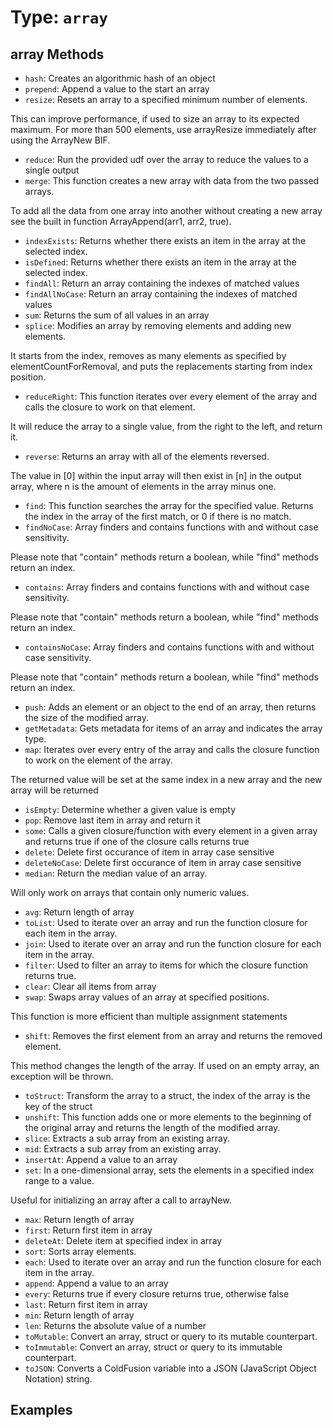 # Type: `array`



## array Methods

* `hash`: Creates an algorithmic hash of an object
* `prepend`: Append a value to the start an array
* `resize`: Resets an array to a specified minimum number of elements.

This can improve performance, if used to size an array to its
 expected maximum. For more than 500 elements, use arrayResize
 immediately after using the ArrayNew BIF.
* `reduce`: Run the provided udf over the array to reduce the values to a single output
* `merge`: This function creates a new array with data from the two passed arrays.

To add all the data from one array into another without creating a new
 array see the built in function ArrayAppend(arr1, arr2, true).
* `indexExists`: Returns whether there exists an item in the array at the selected index.
* `isDefined`: Returns whether there exists an item in the array at the selected index.
* `findAll`: Return an array containing the indexes of matched values
* `findAllNoCase`: Return an array containing the indexes of matched values
* `sum`: Returns the sum of all values in an array
* `splice`: Modifies an array by removing elements and adding new elements.

It starts from the index, removes as many elements as specified by
 elementCountForRemoval, and puts the replacements starting from index position.
* `reduceRight`: This function iterates over every element of the array and calls the closure to work on that element.

It will reduce the array to a single value,
 from the right to the left, and return it.
* `reverse`: Returns an array with all of the elements reversed.

The value in [0] within the input array will then exist in [n] in the output array, where n is
 the amount of elements in the array minus one.
* `find`: This function searches the array for the specified value. Returns the index in the array of the first match, or 0 if there is
                     no match.
* `findNoCase`: Array finders and contains functions with and without case sensitivity.

Please note that "contain" methods return a boolean, while "find" methods return an index.
* `contains`: Array finders and contains functions with and without case sensitivity.

Please note that "contain" methods return a boolean, while "find" methods return an index.
* `containsNoCase`: Array finders and contains functions with and without case sensitivity.

Please note that "contain" methods return a boolean, while "find" methods return an index.
* `push`: Adds an element or an object to the end of an array, then returns the size of the modified array.
* `getMetadata`: Gets metadata for items of an array and indicates the array type.
* `map`: Iterates over every entry of the array and calls the closure function to work on the element of the array.

The returned value will be set at the
 same index in a new array and the new array will be returned
* `isEmpty`: Determine whether a given value is empty
* `pop`: Remove last item in array and return it
* `some`: Calls a given closure/function with every element in a given array and returns true if one of the closure calls returns true
* `delete`: Delete first occurance of item in array case sensitive
* `deleteNoCase`: Delete first occurance of item in array case sensitive
* `median`: Return the median value of an array.

Will only work on arrays that contain only numeric values.
* `avg`: Return length of array
* `toList`: Used to iterate over an array and run the function closure for each item in the array.
* `join`: Used to iterate over an array and run the function closure for each item in the array.
* `filter`: Used to filter an array to items for which the closure function returns true.
* `clear`: Clear all items from array
* `swap`: Swaps array values of an array at specified positions.

This function is more efficient than multiple assignment statements
* `shift`: Removes the first element from an array and returns the removed element.

This method changes the length of the array. If used on an empty array, an
 exception will be thrown.
* `toStruct`: Transform the array to a struct, the index of the array is the key of the struct
* `unshift`: This function adds one or more elements to the beginning of the original array and returns the length of the modified array.
* `slice`: Extracts a sub array from an existing array.
* `mid`: Extracts a sub array from an existing array.
* `insertAt`: Append a value to an array
* `set`: In a one-dimensional array, sets the elements in a specified
 index range to a value.

Useful for initializing an array after
 a call to arrayNew.
* `max`: Return length of array
* `first`: Return first item in array
* `deleteAt`: Delete item at specified index in array
* `sort`: Sorts array elements.
* `each`: Used to iterate over an array and run the function closure for each item in the array.
* `append`: Append a value to an array
* `every`: Returns true if every closure returns true, otherwise false
* `last`: Return first item in array
* `min`: Return length of array
* `len`: Returns the absolute value of a number
* `toMutable`: Convert an array, struct or query to its mutable counterpart.
* `toImmutable`: Convert an array, struct or query to its immutable counterpart.
* `toJSON`: Converts a ColdFusion variable into a JSON (JavaScript Object Notation) string.


## Examples
